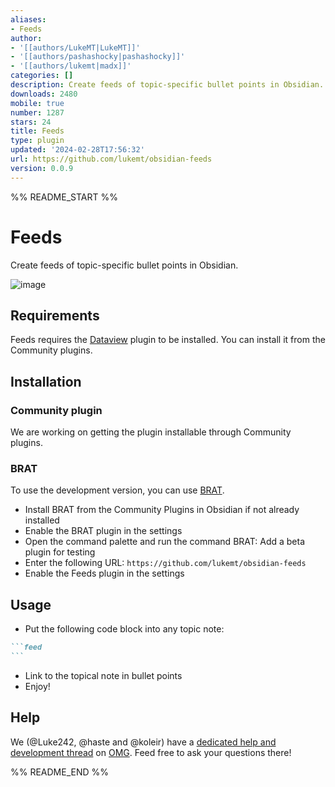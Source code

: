 ```yaml
---
aliases:
- Feeds
author:
- '[[authors/LukeMT|LukeMT]]'
- '[[authors/pashashocky|pashashocky]]'
- '[[authors/lukemt|madx]]'
categories: []
description: Create feeds of topic-specific bullet points in Obsidian.
downloads: 2480
mobile: true
number: 1287
stars: 24
title: Feeds
type: plugin
updated: '2024-02-28T17:56:32'
url: https://github.com/lukemt/obsidian-feeds
version: 0.0.9
---
```


%% README_START %%

# Feeds

Create feeds of topic-specific bullet points in Obsidian.

![image](https://github.com/lukemt/obsidian-feeds/assets/5723/aabbf9b9-9ac6-4d5a-abbd-52017f4c0c29)

## Requirements

Feeds requires the [Dataview](https://obsidian.md/plugins?id=dataview) plugin to be installed. You can install it from the Community plugins.

## Installation

### Community plugin

We are working on getting the plugin installable through Community plugins.

### BRAT

To use the development version, you can use [BRAT](https://github.com/TfTHacker/obsidian42-brat).

- Install BRAT from the Community Plugins in Obsidian if not already installed
- Enable the BRAT plugin in the settings
- Open the command palette and run the command BRAT: Add a beta plugin for testing
- Enter the following URL: `https://github.com/lukemt/obsidian-feeds`
- Enable the Feeds plugin in the settings

## Usage

- Put the following code block into any topic note:

````md
```feed
```
````

- Link to the topical note in bullet points
- Enjoy!

## Help

We (@Luke242, @haste and @koleir) have a [dedicated help and development thread](https://discord.com/channels/686053708261228577/1160969028739793017) on [OMG](https://discord.gg/obsidianmd). Feed free to ask your questions there!


%% README_END %%